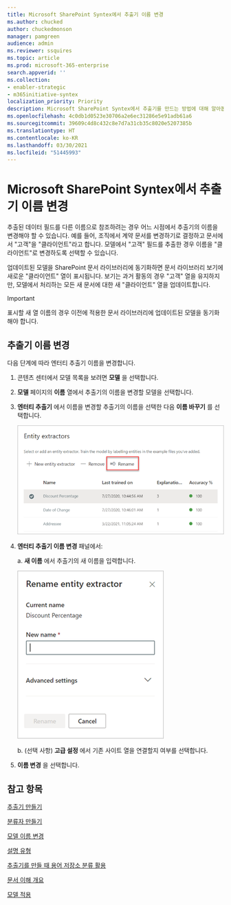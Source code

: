 ```yaml
---
title: Microsoft SharePoint Syntex에서 추출기 이름 변경
ms.author: chucked
author: chuckedmonson
manager: pamgreen
audience: admin
ms.reviewer: ssquires
ms.topic: article
ms.prod: microsoft-365-enterprise
search.appverid: ''
ms.collection:
- enabler-strategic
- m365initiative-syntex
localization_priority: Priority
description: Microsoft SharePoint Syntex에서 추출기를 만드는 방법에 대해 알아봅니다.
ms.openlocfilehash: 4c0db1d0523e30706a2e6ec31286e5e91adb61a6
ms.sourcegitcommit: 39609c4d8c432c8e7d7a31cb35c8020e5207385b
ms.translationtype: HT
ms.contentlocale: ko-KR
ms.lasthandoff: 03/30/2021
ms.locfileid: "51445993"
---
```

# <a name="rename-an-extractor-in-microsoft-sharepoint-syntex"></a>Microsoft SharePoint Syntex에서 추출기 이름 변경

추출된 데이터 필드를 다른 이름으로 참조하려는 경우 어느 시점에서 추출기의 이름을 변경해야 할 수 있습니다. 예를 들어, 조직에서 계약 문서를 변경하기로 결정하고 문서에서 "고객"을 "클라이언트"라고 합니다. 모델에서 "고객" 필드를 추출한 경우 이름을 "클라이언트"로 변경하도록 선택할 수 있습니다.

업데이트된 모델을 SharePoint 문서 라이브러리에 동기화하면 문서 라이브러리 보기에 새로운 "클라이언트" 열이 표시됩니다. 보기는 과거 활동의 경우 "고객" 열을 유지하지만, 모델에서 처리하는 모든 새 문서에 대한 새 "클라이언트" 열을 업데이트합니다. 

> [!IMPORTANT]
>  표시할 새 열 이름의 경우 이전에 적용한 문서 라이브러리에 업데이트된 모델을 동기화해야 합니다. 

## <a name="rename-an-extractor"></a>추출기 이름 변경

다음 단계에 따라 엔터티 추출기 이름을 변경합니다.

1. 콘텐츠 센터에서 모델 목록을 보려면 **모델** 을 선택합니다.

2. **모델** 페이지의 **이름** 열에서 추출기의 이름을 변경할 모델을 선택합니다.

3. **엔터티 추출기** 에서 이름을 변경할 추출기의 이름을 선택한 다음 **이름 바꾸기** 를 선택합니다.</br>

    ![이름 변경 옵션이 강조 표시된 일부 추출기를 보여주는 엔터티 추출기 섹션의 스크린 샷입니다.](../media/content-understanding/entity-extractor-rename.png) </br>

4. **엔터티 추출기 이름 변경** 패널에서:

   a. **새 이름** 에서 추출기의 새 이름을 입력합니다.</br>

    ![엔터티 추출기 패널을 보여주는 스크린샷](../media/content-understanding/rename-entity-extractor-panel.png) </br>

   b. (선택 사항) **고급 설정** 에서 기존 사이트 열을 연결할지 여부를 선택합니다.

5. **이름 변경** 을 선택합니다.

## <a name="see-also"></a>참고 항목
[추출기 만들기](create-an-extractor.md)

[분류자 만들기](create-a-classifier.md)

[모델 이름 변경](rename-a-model.md)

[설명 유형](explanation-types-overview.md)

[추출기를 만들 때 용어 저장소 분류 활용](leverage-term-store-taxonomy.md)

[문서 이해 개요](document-understanding-overview.md)

[모델 적용](apply-a-model.md) 
